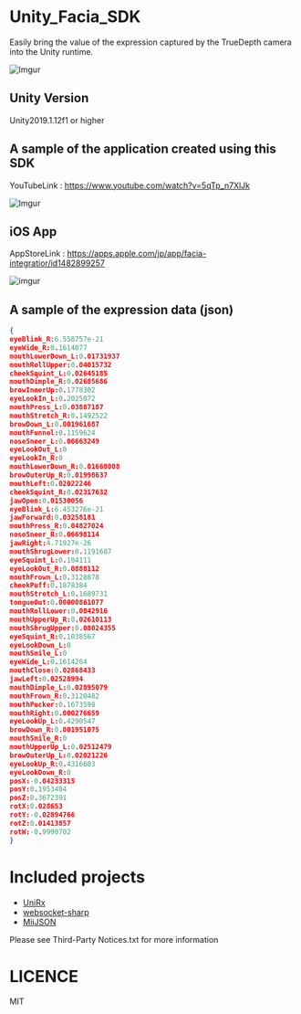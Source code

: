# Unity_Facia_SDK
Easily bring the value of the expression captured by the TrueDepth camera into the Unity runtime.

![Imgur](https://i.imgur.com/Opprsx1.png)

## Unity Version

Unity2019.1.12f1 or higher

## A sample of the application created using this SDK

YouTubeLink : https://www.youtube.com/watch?v=5qTp_n7XlJk

![Imgur](https://i.imgur.com/7cHyuDVl.gif)

## iOS App

AppStoreLink : https://apps.apple.com/jp/app/facia-integratior/id1482899257

![imgur](https://i.imgur.com/ceew1tnm.jpg)

## A sample of the expression data (json)

```json
{
eyeBlink_R:6.558757e-21
eyeWide_R:0.1614077
mouthLowerDown_L:0.01731937
mouthRollUpper:0.04015732
cheekSquint_L:0.02645185
mouthDimple_R:0.02685686
browInnerUp:0.1778302
eyeLookIn_L:0.2025072
mouthPress_L:0.03887187
mouthStretch_R:0.1492522
browDown_L:0.001961687
mouthFunnel:0.1159624
noseSneer_L:0.06663249
eyeLookOut_L:0
eyeLookIn_R:0
mouthLowerDown_R:0.01668008
browOuterUp_R:0.01998637
mouthLeft:0.02022246
cheekSquint_R:0.02317632
jawOpen:0.01530056
eyeBlink_L:6.453276e-21
jawForward:0.03258181
mouthPress_R:0.04827024
noseSneer_R:0.06698114
jawRight:4.71927e-26
mouthShrugLower:0.1191687
eyeSquint_L:0.104111
eyeLookOut_R:0.0888112
mouthFrown_L:0.3128878
cheekPuff:0.1878384
mouthStretch_L:0.1689731
tongueOut:0.00000861077
mouthRollLower:0.0842916
mouthUpperUp_R:0.02610113
mouthShrugUpper:0.08024355
eyeSquint_R:0.1038567
eyeLookDown_L:0
mouthSmile_L:0
eyeWide_L:0.1614264
mouthClose:0.02868433
jawLeft:0.02528994
mouthDimple_L:0.02895079
mouthFrown_R:0.3120482
mouthPucker:0.1673598
mouthRight:0.000276659
eyeLookUp_L:0.4290547
browDown_R:0.001951075
mouthSmile_R:0
mouthUpperUp_L:0.02512479
browOuterUp_L:0.02021226
eyeLookUp_R:0.4316603
eyeLookDown_R:0
posX:-0.04233315
posY:0.1953404
posZ:0.3672391
rotX:0.028653
rotY:-0.02894766
rotZ:0.01413857
rotW:-0.9990702
}
```

# Included projects

- [UniRx](https://github.com/neuecc/UniRx)
- [websocket-sharp](https://github.com/sta/websocket-sharp)
- [MiiJSON](https://gist.github.com/darktable/1411710)

Please see Third-Party Notices.txt for more information

# LICENCE
MIT
